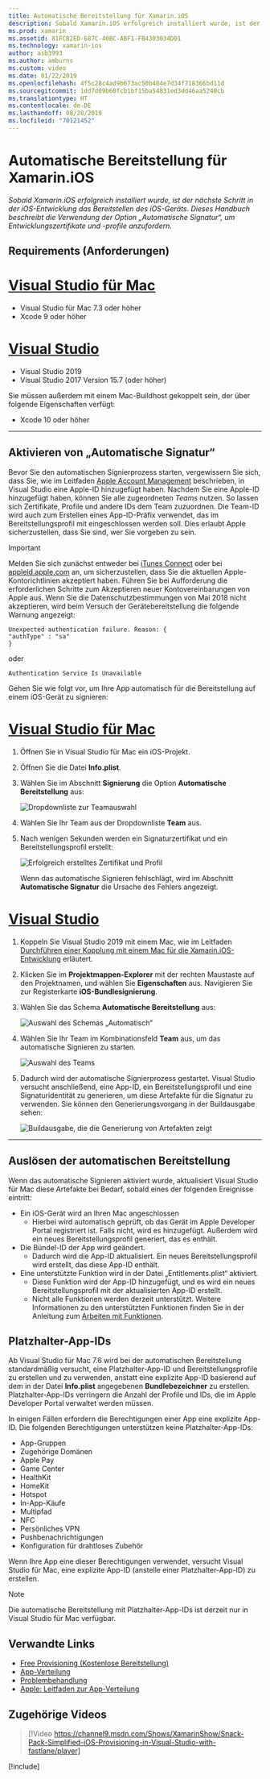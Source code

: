 ```yaml
---
title: Automatische Bereitstellung für Xamarin.iOS
description: Sobald Xamarin.iOS erfolgreich installiert wurde, ist der nächste Schritt in der iOS-Entwicklung das Bereitstellen des iOS-Geräts. Dieses Handbuch beschreibt die Verwendung der Option „Automatische Signatur“, um Entwicklungszertifikate und -profile anzufordern.
ms.prod: xamarin
ms.assetid: 81FCB2ED-687C-40BC-ABF1-FB4303034D01
ms.technology: xamarin-ios
author: asb3993
ms.author: amburns
ms.custom: video
ms.date: 01/22/2019
ms.openlocfilehash: 4f5c28c4ad9b673ac50b404e7d34f718366bd11d
ms.sourcegitcommit: 1dd7d09b60fcb1bf15ba54831ed3dd46aa5240cb
ms.translationtype: HT
ms.contentlocale: de-DE
ms.lasthandoff: 08/28/2019
ms.locfileid: "70121452"
---
```

# <a name="automatic-provisioning-for-xamarinios"></a>Automatische Bereitstellung für Xamarin.iOS

_Sobald Xamarin.iOS erfolgreich installiert wurde, ist der nächste Schritt in der iOS-Entwicklung das Bereitstellen des iOS-Geräts. Dieses Handbuch beschreibt die Verwendung der Option „Automatische Signatur“, um Entwicklungszertifikate und -profile anzufordern._

## <a name="requirements"></a>Requirements (Anforderungen)

# <a name="visual-studio-for-mactabmacos"></a>[Visual Studio für Mac](#tab/macos)

- Visual Studio für Mac 7.3 oder höher
- Xcode 9 oder höher

# <a name="visual-studiotabwindows"></a>[Visual Studio](#tab/windows)

- Visual Studio 2019
- Visual Studio 2017 Version 15.7 (oder höher)

Sie müssen außerdem mit einem Mac-Buildhost gekoppelt sein, der über folgende Eigenschaften verfügt:

- Xcode 10 oder höher

-----

## <a name="enabling-automatic-signing"></a>Aktivieren von „Automatische Signatur“

Bevor Sie den automatischen Signierprozess starten, vergewissern Sie sich, dass Sie, wie im Leitfaden [Apple Account Management](~/cross-platform/macios/apple-account-management.md) beschrieben, in Visual Studio eine Apple-ID hinzugefügt haben. Nachdem Sie eine Apple-ID hinzugefügt haben, können Sie alle zugeordneten _Teams_ nutzen. So lassen sich Zertifikate, Profile und andere IDs dem Team zuzuordnen. Die Team-ID wird auch zum Erstellen eines App-ID-Präfix verwendet, das im Bereitstellungsprofil mit eingeschlossen werden soll. Dies erlaubt Apple sicherzustellen, dass Sie sind, wer Sie vorgeben zu sein.

> [!IMPORTANT]
> Melden Sie sich zunächst entweder bei [iTunes Connect](https://itunesconnect.apple.com/) oder bei [appleid.apple.com](https://appleid.apple.com) an, um sicherzustellen, dass Sie die aktuellen Apple-Kontorichtlinien akzeptiert haben. Führen Sie bei Aufforderung die erforderlichen Schritte zum Akzeptieren neuer Kontovereinbarungen von Apple aus. Wenn Sie die Datenschutzbestimmungen von Mai 2018 nicht akzeptieren, wird beim Versuch der Gerätebereitstellung die folgende Warnung angezeigt:
>
> ```
> Unexpected authentication failure. Reason: {
> "authType" : "sa"
> }
> ```
>
> oder
>
> ```
> Authentication Service Is Unavailable
> ```

Gehen Sie wie folgt vor, um Ihre App automatisch für die Bereitstellung auf einem iOS-Gerät zu signieren:

# <a name="visual-studio-for-mactabmacos"></a>[Visual Studio für Mac](#tab/macos)

1. Öffnen Sie in Visual Studio für Mac ein iOS-Projekt.

2. Öffnen Sie die Datei **Info.plist**.

3. Wählen Sie im Abschnitt **Signierung** die Option **Automatische Bereitstellung** aus:

    ![Dropdownliste zur Teamauswahl](automatic-provisioning-images/image2.png)

4. Wählen Sie Ihr Team aus der Dropdownliste **Team** aus.

5. Nach wenigen Sekunden werden ein Signaturzertifikat und ein Bereitstellungsprofil erstellt:

    ![Erfolgreich erstelltes Zertifikat und Profil](automatic-provisioning-images/image5.png)

    Wenn das automatische Signieren fehlschlägt, wird im Abschnitt **Automatische Signatur** die Ursache des Fehlers angezeigt.

# <a name="visual-studiotabwindows"></a>[Visual Studio](#tab/windows)

1. Koppeln Sie Visual Studio 2019 mit einem Mac, wie im Leitfaden [Durchführen einer Kopplung mit einem Mac für die Xamarin.iOS-Entwicklung](~/ios/get-started/installation/windows/connecting-to-mac/index.md) erläutert.

2. Klicken Sie im **Projektmappen-Explorer** mit der rechten Maustaste auf den Projektnamen, und wählen Sie **Eigenschaften** aus. Navigieren Sie zur Registerkarte **iOS-Bundlesignierung**.

3. Wählen Sie das Schema **Automatische Bereitstellung** aus:

    ![Auswahl des Schemas „Automatisch“](automatic-provisioning-images/prov4.png)

4. Wählen Sie Ihr Team im Kombinationsfeld **Team** aus, um das automatische Signieren zu starten.

    ![Auswahl des Teams](automatic-provisioning-images/prov3.png)

5. Dadurch wird der automatische Signierprozess gestartet. Visual Studio versucht anschließend, eine App-ID, ein Bereitstellungsprofil und eine Signaturidentität zu generieren, um diese Artefakte für die Signatur zu verwenden. Sie können den Generierungsvorgang in der Buildausgabe sehen:

    ![Buildausgabe, die die Generierung von Artefakten zeigt](automatic-provisioning-images/prov5.png)

-----

## <a name="triggering-automatic-provisioning"></a>Auslösen der automatischen Bereitstellung

Wenn das automatische Signieren aktiviert wurde, aktualisiert Visual Studio für Mac diese Artefakte bei Bedarf, sobald eines der folgenden Ereignisse eintritt:

- Ein iOS-Gerät wird an Ihren Mac angeschlossen
    - Hierbei wird automatisch geprüft, ob das Gerät im Apple Developer Portal registriert ist. Falls nicht, wird es hinzugefügt. Außerdem wird ein neues Bereitstellungsprofil generiert, das es enthält.
- Die Bündel-ID der App wird geändert.
    - Dadurch wird die App-ID aktualisiert. Ein neues Bereitstellungsprofil wird erstellt, das diese App-ID enthält.
- Eine unterstützte Funktion wird in der Datei „Entitlements.plist“ aktiviert.
    - Diese Funktion wird der App-ID hinzugefügt, und es wird ein neues Bereitstellungsprofil mit der aktualisierten App-ID erstellt.
    - Nicht alle Funktionen werden derzeit unterstützt. Weitere Informationen zu den unterstützten Funktionen finden Sie in der Anleitung zum [Arbeiten mit Funktionen](~/ios/deploy-test/provisioning/capabilities/index.md).

## <a name="wildcard-app-ids"></a>Platzhalter-App-IDs

Ab Visual Studio für Mac 7.6 wird bei der automatischen Bereitstellung standardmäßig versucht, eine Platzhalter-App-ID und Bereitstellungsprofile zu erstellen und zu verwenden, anstatt eine explizite App-ID basierend auf dem in der Datei **Info.plist** angegebenen **Bundlebezeichner** zu erstellen. Platzhalter-App-IDs verringern die Anzahl der Profile und IDs, die im Apple Developer Portal verwaltet werden müssen.

In einigen Fällen erfordern die Berechtigungen einer App eine explizite App-ID. Die folgenden Berechtigungen unterstützen keine Platzhalter-App-IDs:

- App-Gruppen
- Zugehörige Domänen
- Apple Pay
- Game Center
- HealthKit
- HomeKit
- Hotspot
- In-App-Käufe
- Multipfad
- NFC
- Persönliches VPN
- Pushbenachrichtigungen
- Konfiguration für drahtloses Zubehör

Wenn Ihre App eine dieser Berechtigungen verwendet, versucht Visual Studio für Mac, eine explizite App-ID (anstelle einer Platzhalter-App-ID) zu erstellen.

> [!NOTE]
> Die automatische Bereitstellung mit Platzhalter-App-IDs ist derzeit nur in Visual Studio für Mac verfügbar.

## <a name="related-links"></a>Verwandte Links

- [Free Provisioning (Kostenlose Bereitstellung)](~/ios/get-started/installation/device-provisioning/free-provisioning.md)
- [App-Verteilung](~/ios/deploy-test/app-distribution/index.md)
- [Problembehandlung](~/ios/deploy-test/troubleshooting.md)
- [Apple: Leitfaden zur App-Verteilung](https://developer.apple.com/library/ios/documentation/IDEs/Conceptual/AppDistributionGuide/Introduction/Introduction.html)

## <a name="related-video"></a>Zugehörige Videos

> [!Video https://channel9.msdn.com/Shows/XamarinShow/Snack-Pack-Simplified-iOS-Provisioning-in-Visual-Studio-with-fastlane/player]

[!include[](~/essentials/includes/xamarin-show-essentials.md)]
